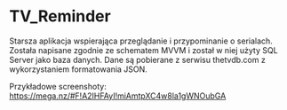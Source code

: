 # TV_Reminder

Starsza aplikacja wspierająca przeglądanie i przypominanie o serialach.
Została napisane zgodnie ze schematem MVVM i został w niej użyty SQL Server jako baza danych.
Dane są pobierane z serwisu thetvdb.com z wykorzystaniem formatowania JSON.

Przykładowe screenshoty:
https://mega.nz/#F!A2IHFAyI!miAmtpXC4w8la1gWNOubGA
